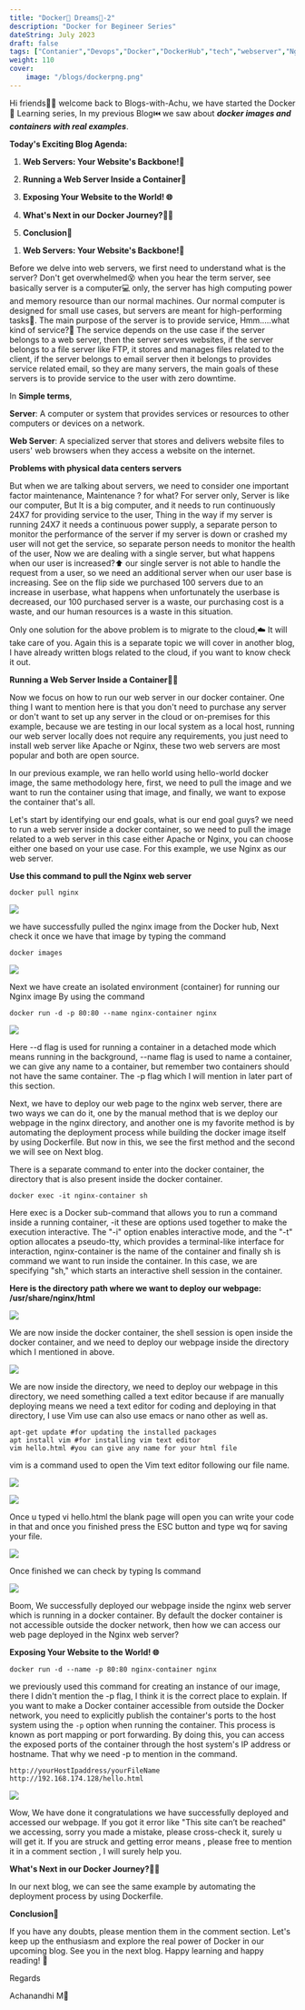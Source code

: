 ```yaml
---
title: "Docker🐬 Dreams💭-2"
description: "Docker for Begineer Series"
dateString: July 2023
draft: false
tags: ["Contanier","Devops","Docker","DockerHub","tech","webserver","Nginx"]
weight: 110
cover:
    image: "/blogs/dockerpng.png"
---
```


Hi friends🙋‍♂️ welcome back to Blogs-with-Achu, we have started the Docker🐬 Learning series, In my previous Blog⏮️ we saw about **_docker images and containers with real examples_**.

**Today's Exciting Blog Agenda:**

1. **Web Servers: Your Website's Backbone!**🦴

3. **Running a Web Server Inside a Container**🐬

5. **Exposing Your Website to the World! 🌐**

7. **What's Next in our Docker Journey?🌈🚀**

9. **Conclusion**🏁

1) **Web Servers: Your Website's Backbone!**🦴

Before we delve into web servers, we first need to understand what is the server? Don't get overwhelmed😵 when you hear the term server, see basically server is a computer💻 only, the server has high computing power and memory resource than our normal machines. Our normal computer is designed for small use cases, but servers are meant for high-performing tasks💪. The main purpose of the server is to provide service, Hmm.....what kind of service?🤔 The service depends on the use case if the server belongs to a web server, then the server serves websites, if the server belongs to a file server like FTP, it stores and manages files related to the client, if the server belongs to email server then it belongs to provides service related email, so they are many servers, the main goals of these servers is to provide service to the user with zero downtime.

In **Simple terms**,

**Server**: A computer or system that provides services or resources to other computers or devices on a network.

**Web Server**: A specialized server that stores and delivers website files to users' web browsers when they access a website on the internet.

**Problems with physical data centers servers**

But when we are talking about servers, we need to consider one important factor maintenance, Maintenance ? for what? For server only, Server is like our computer, But It is a big computer, and it needs to run continuously 24X7 for providing service to the user, Thing in the way if my server is running 24X7 it needs a continuous power supply, a separate person to monitor the performance of the server if my server is down or crashed my user will not get the service, so separate person needs to monitor the health of the user, Now we are dealing with a single server, but what happens when our user is increased?⬆️ our single server is not able to handle the request from a user, so we need an additional server when our user base is increasing. See on the flip side we purchased 100 servers due to an increase in userbase, what happens when unfortunately the userbase is decreased, our 100 purchased server is a waste, our purchasing cost is a waste, and our human resources is a waste in this situation.

Only one solution for the above problem is to migrate to the cloud,☁️ It will take care of you. Again this is a separate topic we will cover in another blog, I have already written blogs related to the cloud, if you want to know check it out.

**Running a Web Server Inside a Container**🏃‍♂️

Now we focus on how to run our web server in our docker container. One thing I want to mention here is that you don't need to purchase any server or don't want to set up any server in the cloud or on-premises for this example, because we are testing in our local system as a local host, running our web server locally does not require any requirements, you just need to install web server like Apache or Nginx, these two web servers are most popular and both are open source.

In our previous example, we ran hello world using hello-world docker image, the same methodology here, first, we need to pull the image and we want to run the container using that image, and finally, we want to expose the container that's all.

Let's start by identifying our end goals, what is our end goal guys? we need to run a web server inside a docker container, so we need to pull the image related to a web server in this case either Apache or Nginx, you can choose either one based on your use case. For this example, we use Nginx as our web server.

**Use this command to pull the Nginx web server**

```
docker pull nginx
```

![](/my-demo-portfolio/static/blogs/img-1.png)

we have successfully pulled the nginx image from the Docker hub, Next check it once we have that image by typing the command

```
docker images
```

![](/my-demo-portfolio/static/blogs/img-2.png)

Next we have create an isolated environment (container) for running our Nginx image By using the command

```
docker run -d -p 80:80 --name nginx-container nginx
```

![](/my-demo-portfolio/static/blogs/img-11.png)

Here --d flag is used for running a container in a detached mode which means running in the background, --name flag is used to name a container, we can give any name to a container, but remember two containers should not have the same container. The -p flag which I will mention in later part of this section.

Next, we have to deploy our web page to the nginx web server, there are two ways we can do it, one by the manual method that is we deploy our webpage in the nginx directory, and another one is my favorite method is by automating the deployment process while building the docker image itself by using Dockerfile. But now in this, we see the first method and the second we will see on Next blog.

There is a separate command to enter into the docker container, the directory that is also present inside the docker container.

```
docker exec -it nginx-container sh
```

Here exec is a Docker sub-command that allows you to run a command inside a running container, -it these are options used together to make the execution interactive. The "-i" option enables interactive mode, and the "-t" option allocates a pseudo-tty, which provides a terminal-like interface for interaction, nginx-container is the name of the container and finally sh is command we want to run inside the container. In this case, we are specifying "sh," which starts an interactive shell session in the container.

**Here is the directory path where we want to deploy our webpage: /usr/share/nginx/html**

![](/my-demo-portfolio/static/blogs/img-4.png)

We are now inside the docker container, the shell session is open inside the docker container, and we need to deploy our webpage inside the directory which I mentioned in above.

![](/my-demo-portfolio/static/blogs/img-5.png)

We are now inside the directory, we need to deploy our webpage in this directory, we need something called a text editor because if are manually deploying means we need a text editor for coding and deploying in that directory, I use Vim use can also use emacs or nano other as well as.

```
apt-get update #for updating the installed packages
apt install vim #for installing vim text editor
vim hello.html #you can give any name for your html file
```

vim is a command used to open the Vim text editor following our file name.

![](/my-demo-portfolio/static/blogs/img-7.png)

![](/my-demo-portfolio/static/blogs/img-8.png)

Once u typed vi hello.html the blank page will open you can write your code in that and once you finished press the ESC button and type wq for saving your file.

![](/my-demo-portfolio/static/blogs/img-9.png)

Once finished we can check by typing ls command

![](/my-demo-portfolio/static/blogs/img-10-1.png)

Boom, We successfully deployed our webpage inside the nginx web server which is running in a docker container. By default the docker container is not accessible outside the docker network, then how we can access our web page deployed in the Nginx web server?

**Exposing Your Website to the World! 🌐**

```
docker run -d --name -p 80:80 nginx-container nginx
```

we previously used this command for creating an instance of our image, there I didn't mention the -p flag, I think it is the correct place to explain. If you want to make a Docker container accessible from outside the Docker network, you need to explicitly publish the container's ports to the host system using the `-p` option when running the container. This process is known as port mapping or port forwarding. By doing this, you can access the exposed ports of the container through the host system's IP address or hostname. That why we need -p to mention in the command.

```
http://yourHostIpaddress/yourFileName
http://192.168.174.128/hello.html
```

![](/my-demo-portfolio/static/blogs/output.png)

Wow, We have done it congratulations we have successfully deployed and accessed our webpage. If you got it error like "This site can’t be reached" we accessing, sorry you made a mistake, please cross-check it, surely u will get it. If you are struck and getting error means , please free to mention it in a comment section , I will surely help you.

**What's Next in our Docker Journey?🌈🚀**

In our next blog, we can see the same example by automating the deployment process by using Dockerfile.

**Conclusion**🏁

If you have any doubts, please mention them in the comment section. Let's keep up the enthusiasm and explore the real power of Docker in our upcoming blog. See you in the next blog. Happy learning and happy reading! 📖

Regards

Achanandhi M👦

